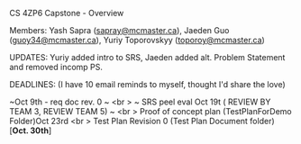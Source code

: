 CS 4ZP6 Capstone - Overview

Members: Yash Sapra (sapray@mcmaster.ca), Jaeden Guo (guoy34@mcmaster.ca), Yuriy Toporovskyy (toporoy@mcmaster.ca)

UPDATES: Yuriy added intro to SRS, Jaeden added alt. Problem Statement and removed incomp PS.

DEADLINES: (I have 10 email reminds to myself, thought I'd share the love) 

~Oct 9th - req doc rev. 0 ~ <br \>
~ SRS peel eval Oct 19t ( REVIEW BY TEAM 3, REVIEW TEAM 5) ~ <br \>
Proof of concept plan (TestPlanForDemo Folder)Oct 23rd <br \>
Test Plan Revision 0 (Test Plan Document folder)  [__Oct. 30th__]

